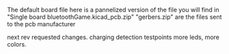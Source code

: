 The default board file here is a pannelized version of the file you will find in "Single board bluetoothGame.kicad_pcb.zip"
"gerbers.zip" are the files sent to the pcb manufacturer

next rev requested changes.
charging detection
testpoints
more leds, more colors.

